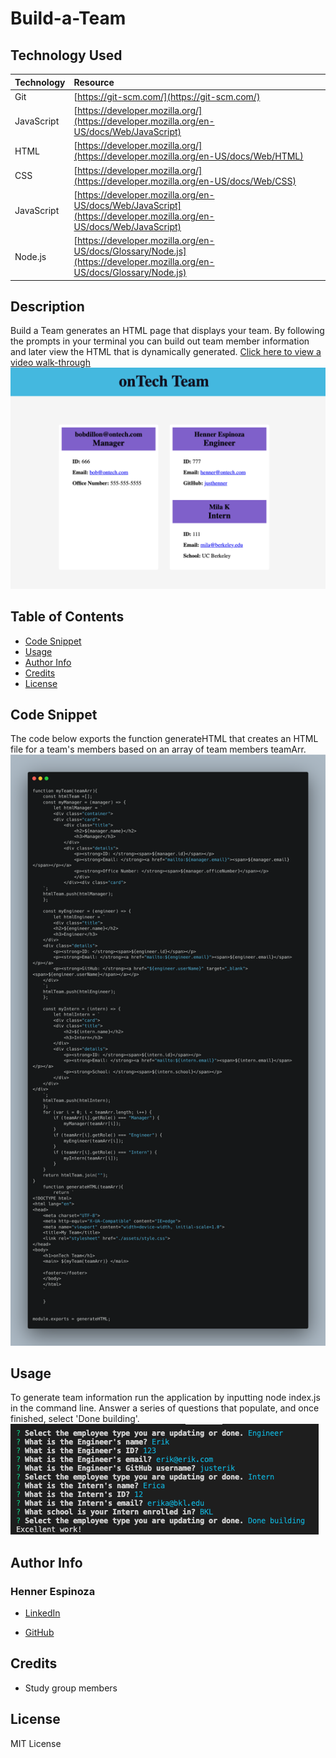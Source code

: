 # Build-a-Team

## Technology Used 

|Technology | Resource |
|-----|:-----------|
| Git | [https://git-scm.com/](https://git-scm.com/)  
| JavaScript | [https://developer.mozilla.org/](https://developer.mozilla.org/en-US/docs/Web/JavaScript) |
| HTML |[https://developer.mozilla.org/](https://developer.mozilla.org/en-US/docs/Web/HTML)|
|CSS | [https://developer.mozilla.org/](https://developer.mozilla.org/en-US/docs/Web/CSS)|
| JavaScript | [https://developer.mozilla.org/en-US/docs/Web/JavaScript](https://developer.mozilla.org/en-US/docs/Web/JavaScript)
| Node.js | [https://developer.mozilla.org/en-US/docs/Glossary/Node.js](https://developer.mozilla.org/en-US/docs/Glossary/Node.js)

## Description

Build a Team generates an HTML page that displays your team. By following the prompts in your terminal you can build out team member information and later view the HTML that is dynamically generated. 
[Click here to view a video walk-through](https://drive.google.com/file/d/1LNcvR6PHJYeiQqbhdzicT3Sj01Cb_Gv7/view)
![Alt text](./assets/Screen%20Shot%202023-03-12%20at%203.41.26%20PM.png)

## Table of Contents
* [Code Snippet](#code-snippet)
* [Usage](#usage)
* [Author Info](#author-info)
* [Credits](#credits)
* [License](#license)

## Code Snippet

The code below exports the function generateHTML that creates an HTML file for a team's members based on an array of team members teamArr.
![Alt text](./assets/carbon%20(3).png)

## Usage

To generate team information run the application by inputting node index.js in the command line. Answer a series of questions that populate, and once finished, select 'Done building'.
![Alt text](./assets/Screen%20Shot%202023-03-12%20at%202.57.36%20PM.png)

## Author Info

### Henner Espinoza

* [LinkedIn](https://www.linkedin.com/in/hennerespinoza)

* [GitHub](https://github.com/justhenner)

## Credits

* Study group members

## License

MIT License